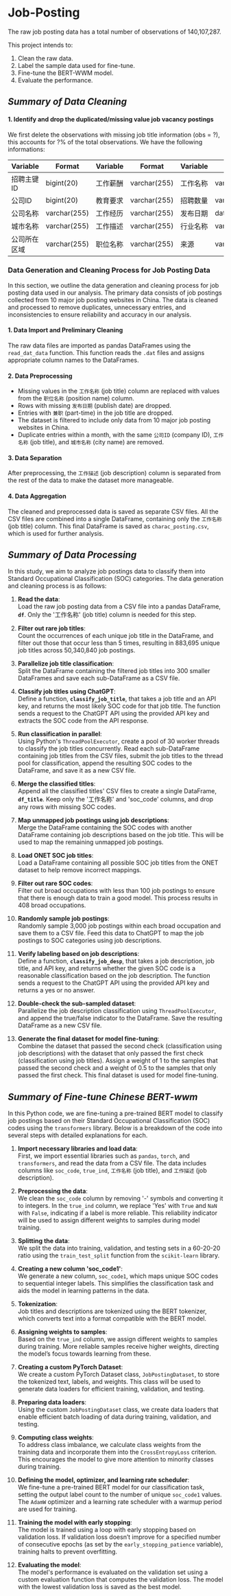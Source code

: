 # Job-Posting
The raw job posting data has a total number of observations of 140,107,287.

This project intends to:
1. Clean the raw data.
2. Label the sample data used for fine-tune.
3. Fine-tune the BERT-WWM model.
4. Evaluate the performance. 

## ***Summary of Data Cleaning***

#### 1. **Identify and drop the duplicated/missing value job vacancy postings**
We first delete the observations with missing job title information (obs = ?), this accounts for ?% of the total observations. We have the following informations:

| Variable | Format | Variable | Format | Variable | Format |
| --- | --- |  --- | --- |   --- | --- |
|招聘主键ID  | bigint(20)| 工作薪酬 | varchar(255)| 工作名称 | varchar(255)|
|公司ID  | bigint(20)| 教育要求 | varchar(255)| 招聘数量 | varchar(255)|
|公司名称 | varchar(255)| 工作经历 | varchar(255)|发布日期  | datetime|
|城市名称 | varchar(255)| 工作描述 | varchar(255)|行业名称 | varchar(255)|
|公司所在区域 | varchar(255)| 职位名称 | varchar(255)|来源 | varchar(255)|

### Data Generation and Cleaning Process for Job Posting Data

In this section, we outline the data generation and cleaning process for job posting data used in our analysis. The primary data consists of job postings collected from 10 major job posting websites in China. The data is cleaned and processed to remove duplicates, unnecessary entries, and inconsistencies to ensure reliability and accuracy in our analysis.

#### 1. Data Import and Preliminary Cleaning
The raw data files are imported as pandas DataFrames using the `read_dat_data` function. This function reads the `.dat` files and assigns appropriate column names to the DataFrames.

#### 2. Data Preprocessing
- Missing values in the `工作名称` (job title) column are replaced with values from the `职位名称` (position name) column.
- Rows with missing `发布日期` (publish date) are dropped.
- Entries with `兼职` (part-time) in the job title are dropped.
- The dataset is filtered to include only data from 10 major job posting websites in China.
- Duplicate entries within a month, with the same `公司ID` (company ID), `工作名称` (job title), and `城市名称` (city name) are removed.

#### 3. Data Separation
After preprocessing, the `工作描述` (job description) column is separated from the rest of the data to make the dataset more manageable.

#### 4. Data Aggregation
The cleaned and preprocessed data is saved as separate CSV files. All the CSV files are combined into a single DataFrame, containing only the `工作名称` (job title) column. This final DataFrame is saved as `charac_posting.csv`, which is used for further analysis.




## ***Summary of Data Processing***

In this study, we aim to analyze job postings data to classify them into Standard Occupational Classification (SOC) categories. The data generation and cleaning process is as follows:

1. **Read the data**:  
   Load the raw job posting data from a CSV file into a pandas DataFrame, **`df`**. Only the '工作名称' (job title) column is needed for this step.

2. **Filter out rare job titles**:  
   Count the occurrences of each unique job title in the DataFrame, and filter out those that occur less than 5 times, resulting in 883,695 unique job titles across 50,340,840 job postings.

3. **Parallelize job title classification**:  
   Split the DataFrame containing the filtered job titles into 300 smaller DataFrames and save each sub-DataFrame as a CSV file.

4. **Classify job titles using ChatGPT**:  
   Define a function, **`classify_job_title`**, that takes a job title and an API key, and returns the most likely SOC code for that job title. The function sends a request to the ChatGPT API using the provided API key and extracts the SOC code from the API response.

5. **Run classification in parallel**:  
   Using Python's `ThreadPoolExecutor`, create a pool of 30 worker threads to classify the job titles concurrently. Read each sub-DataFrame containing job titles from the CSV files, submit the job titles to the thread pool for classification, append the resulting SOC codes to the DataFrame, and save it as a new CSV file.

6. **Merge the classified titles**:  
   Append all the classified titles' CSV files to create a single DataFrame, **`df_title`**. Keep only the '工作名称' and 'soc_code' columns, and drop any rows with missing SOC codes.

7. **Map unmapped job postings using job descriptions**:  
   Merge the DataFrame containing the SOC codes with another DataFrame containing job descriptions based on the job title. This will be used to map the remaining unmapped job postings.

8. **Load ONET SOC job titles**:  
   Load a DataFrame containing all possible SOC job titles from the ONET dataset to help remove incorrect mappings.

9. **Filter out rare SOC codes**:  
   Filter out broad occupations with less than 100 job postings to ensure that there is enough data to train a good model. This process results in 408 broad occupations.

10. **Randomly sample job postings**:  
    Randomly sample 3,000 job postings within each broad occupation and save them to a CSV file. Feed this data to ChatGPT to map the job postings to SOC categories using job descriptions.

11. **Verify labeling based on job descriptions**:  
    Define a function, **`classify_job_desp`**, that takes a job description, job title, and API key, and returns whether the given SOC code is a reasonable classification based on the job description. The function sends a request to the ChatGPT API using the provided API key and returns a yes or no answer.

12. **Double-check the sub-sampled dataset**:  
    Parallelize the job description classification using `ThreadPoolExecutor`, and append the true/false indicator to the DataFrame. Save the resulting DataFrame as a new CSV file.

13. **Generate the final dataset for model fine-tuning**:  
    Combine the dataset that passed the second check (classification using job descriptions) with the dataset that only passed the first check (classification using job titles). Assign a weight of 1 to the samples that passed the second check and a weight of 0.5 to the samples that only passed the first check. This final dataset is used for model fine-tuning.





## ***Summary of Fine-tune Chinese BERT-wwm***

In this Python code, we are fine-tuning a pre-trained BERT model to classify job postings based on their Standard Occupational Classification (SOC) codes using the `transformers` library. Below is a breakdown of the code into several steps with detailed explanations for each.

1. **Import necessary libraries and load data**:  
   First, we import essential libraries such as `pandas`, `torch`, and `transformers`, and read the data from a CSV file. The data includes columns like `soc_code`, `true_ind`, `工作名称` (job title), and `工作描述` (job description).

2. **Preprocessing the data**:  
   We clean the `soc_code` column by removing '-' symbols and converting it to integers. In the `true_ind` column, we replace 'Yes' with `True` and `NaN` with `False`, indicating if a label is more reliable. This reliability indicator will be used to assign different weights to samples during model training.

3. **Splitting the data**:  
   We split the data into training, validation, and testing sets in a 60-20-20 ratio using the `train_test_split` function from the `scikit-learn` library.

4. **Creating a new column 'soc_code1'**:  
   We generate a new column, `soc_code1`, which maps unique SOC codes to sequential integer labels. This simplifies the classification task and aids the model in learning patterns in the data.

5. **Tokenization**:  
   Job titles and descriptions are tokenized using the BERT tokenizer, which converts text into a format compatible with the BERT model.

6. **Assigning weights to samples**:  
   Based on the `true_ind` column, we assign different weights to samples during training. More reliable samples receive higher weights, directing the model’s focus towards learning from these.

7. **Creating a custom PyTorch Dataset**:  
   We create a custom PyTorch Dataset class, `JobPostingDataset`, to store the tokenized text, labels, and weights. This class will be used to generate data loaders for efficient training, validation, and testing.

8. **Preparing data loaders**:  
   Using the custom `JobPostingDataset` class, we create data loaders that enable efficient batch loading of data during training, validation, and testing.

9. **Computing class weights**:  
   To address class imbalance, we calculate class weights from the training data and incorporate them into the `CrossEntropyLoss` criterion. This encourages the model to give more attention to minority classes during training.

10. **Defining the model, optimizer, and learning rate scheduler**:  
    We fine-tune a pre-trained BERT model for our classification task, setting the output label count to the number of unique `soc_code1` values. The `AdamW` optimizer and a learning rate scheduler with a warmup period are used for training.

11. **Training the model with early stopping**:  
    The model is trained using a loop with early stopping based on validation loss. If validation loss doesn’t improve for a specified number of consecutive epochs (as set by the `early_stopping_patience` variable), training halts to prevent overfitting.

12. **Evaluating the model**:  
    The model's performance is evaluated on the validation set using a custom evaluation function that computes the validation loss. The model with the lowest validation loss is saved as the best model.


